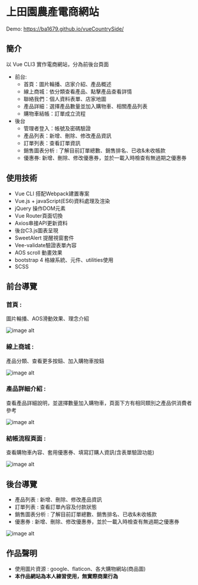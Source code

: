 # 上田園農產電商網站

Demo: https://ba1679.github.io/vueCountrySide/

## 簡介
以 Vue CLI3 實作電商網站，分為前後台頁面
* 前台:
    * 首頁：圖片輪播、店家介紹、產品概述
    * 線上商城：依分類查看產品、點擊產品查看詳情
    * 聯絡我們：個人資料表單、店家地圖
    * 產品詳細：選擇產品數量並加入購物車、相關產品列表
    * 購物車結帳：訂單成立流程
* 後台
    * 管理者登入：帳號及密碼驗證
    * 產品列表：新增、刪除、修改產品資訊
    * 訂單列表：查看訂單資訊
    * 銷售圖表分析 : 了解目前訂單總數、銷售排名、已收&未收帳款
    *  優惠券: 新增、刪除、修改優惠券，並於一載入時檢查有無過期之優惠券   

## 使用技術
* Vue CLI 搭配Webpack建置專案
* Vue.js + javaScript(ES6)資料處理及渲染
* jQuery 操作DOM元素
* Vue Router頁面切換
* Axios串接API更新資料
* 後台C3.js圖表呈現
* SweetAlert 提醒視窗套件
* Vee-validate驗證表單內容
* AOS scroll 動畫效果
* bootstrap 4 格線系統、元件、utilities使用
* SCSS


## 前台導覽

### 首頁 : 
圖片輪播、AOS滑動效果、理念介紹

![image alt](https://media.giphy.com/media/XdHy4HO6Lg6J5N15eV/giphy.gif)

### 線上商城 : 

產品分類、查看更多按鈕、加入購物車按鈕

![image alt](https://media.giphy.com/media/nmWuUU8laTi1YIQ3fJ/giphy.gif)

### 產品詳細介紹 : 

查看產品詳細說明，並選擇數量加入購物車，頁面下方有相同類別之產品供消費者參考

![image alt](https://media.giphy.com/media/dRJfbB3GaGBmCZfiLj/giphy.gif)

### 結帳流程頁面 : 

查看購物車內容、套用優惠券、填寫訂購人資訊(含表單驗證功能)

![image alt](https://media.giphy.com/media/WEd7Gi89NnezrNYGD5/giphy.gif)


## 後台導覽
* 產品列表 : 新增、刪除、修改產品資訊
* 訂單列表 : 查看訂單內容及付款狀態
* 銷售圖表分析 : 了解目前訂單總數、銷售排名、已收&未收帳款
* 優惠券 : 新增、刪除、修改優惠券，並於一載入時檢查有無過期之優惠券


![image alt](https://media.giphy.com/media/t741FzglfoGhwwqR9M/giphy.gif)


## 作品聲明

* 使用圖片資源 : google、flaticon、各大購物網站(商品圖)
*  **本作品網站為本人練習使用，無實際商業行為**

